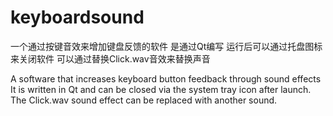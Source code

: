 # keyboardsound

一个通过按键音效来增加键盘反馈的软件
是通过Qt编写
运行后可以通过托盘图标来关闭软件
可以通过替换Click.wav音效来替换声音

A software that increases keyboard button feedback through sound effects
It is written in Qt and can be closed via the system tray icon after launch. The Click.wav sound effect can be replaced with another sound.